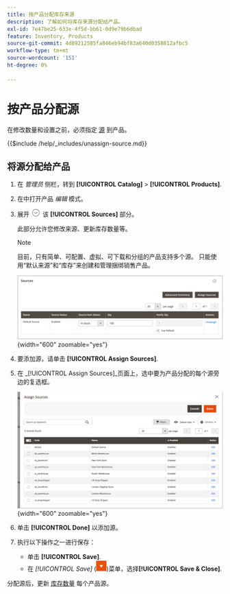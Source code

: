 ```yaml
---
title: 按产品分配库存来源
description: 了解如何将库存来源分配给产品。
exl-id: 7e47be25-633e-4f5d-bb61-0d9e79b6dbad
feature: Inventory, Products
source-git-commit: 4d89212585fa846eb94bf83a640d0358812afbc5
workflow-type: tm+mt
source-wordcount: '151'
ht-degree: 0%

---
```


# 按产品分配源

在修改数量和设置之前，必须指定 [源](sources-manage.md) 到产品。

{{$include /help/_includes/unassign-source.md}}

## 将源分配给产品

1. 在 _管理员_ 侧栏，转到 **[!UICONTROL Catalog]** > **[!UICONTROL Products]**.

1. 在中打开产品 _编辑_ 模式。

1. 展开 ![扩展选择器](../assets/icon-display-expand.png) 该 **[!UICONTROL Sources]** 部分。

   此部分允许您修改来源、更新库存数量等。

   >[!NOTE]
   >
   >目前，只有简单、可配置、虚拟、可下载和分组的产品支持多个源。 只能使用“默认来源”和“库存”来创建和管理捆绑销售产品。

   ![“产品源”部分](assets/inventory-product-sources-before.png){width="600" zoomable="yes"}

1. 要添加源，请单击 **[!UICONTROL Assign Sources]**.

1. 在 _[!UICONTROL Assign Sources]_页面上，选中要为产品分配的每个源旁边的复选框。

   ![产品 — 分配源](assets/inventory-product-assign-sources.png){width="600" zoomable="yes"}

1. 单击 **[!UICONTROL Done]** 以添加源。

1. 执行以下操作之一进行保存：

   - 单击 **[!UICONTROL Save]**.
   - 在 _[!UICONTROL Save]_ (![菜单箭头](../assets/icon-menu-down-arrow-red.png))菜单，选择&#x200B;**[!UICONTROL Save & Close]**.

分配源后，更新 [库存数量](quantities-assign-per-product.md) 每个产品源。
